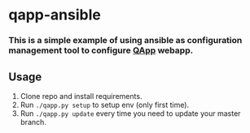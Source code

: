 # qapp-ansible
### This is a simple example of using ansible as configuration management tool to configure [QApp](https://github.com/sterhannzer/FlexForms) webapp. 


## Usage
1. Clone repo and install requirements.
1. Run `./qapp.py setup` to setup env (only first time).
2. Run `./qapp.py update` every time you need to update your master branch.
